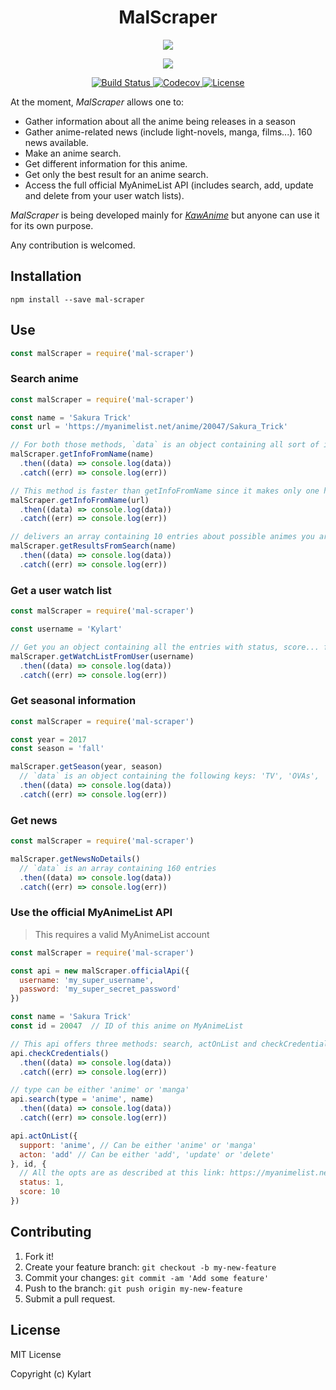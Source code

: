 <h1 align="center">MalScraper</h1>

<p align="center">
  <a href="http://forthebadge.com/" target="_blank">
    <img src="http://forthebadge.com/images/badges/built-with-love.svg"/>
  </a>
</p>

<p align="center">
  <a href="https://standardjs.com/" target="_blank">
    <img src="https://cdn.rawgit.com/feross/standard/master/badge.svg" />
  </a>
</p>

<p align="center">
  <a href="https://travis-ci.org/Kylart/MalScraper" target="_blank">
    <img src="https://travis-ci.org/Kylart/MalScraper.svg?branch=master" alt="Build Status">
  </a>
  <a href="https://codecov.io/gh/Kylart/MalScraper" target="_blank">
    <img src="https://codecov.io/gh/Kylart/MalScraper/branch/master/graph/badge.svg" alt="Codecov" />
  </a>
  <a href="https://opensource.org/licenses/MIT" target="_blank">
    <img src="https://img.shields.io/badge/License-MIT-blue.svg" alt="License">
  </a>
</p>

At the moment, _MalScraper_ allows one to:
* Gather information about all the anime being releases in a season
* Gather anime-related news (include light-novels, manga, films...). 160 news available.
* Make an anime search.
* Get different information for this anime.
* Get only the best result for an anime search.
* Access the full official MyAnimeList API (includes search, add, update and delete from your user watch lists).

_MalScraper_ is being developed mainly for [_KawAnime_](https://github.com/Kylart/KawAnime) but anyone can use it for
 its own purpose.

Any contribution is welcomed.

## Installation
```npm install --save mal-scraper```

## Use
```javascript
const malScraper = require('mal-scraper')
```

### Search anime
```javascript
const malScraper = require('mal-scraper')

const name = 'Sakura Trick'
const url = 'https://myanimelist.net/anime/20047/Sakura_Trick'

// For both those methods, `data` is an object containing all sort of information
malScraper.getInfoFromName(name)
  .then((data) => console.log(data))
  .catch((err) => console.log(err))

// This method is faster than getInfoFromName since it makes only one http call
malScraper.getInfoFromName(url)
  .then((data) => console.log(data))
  .catch((err) => console.log(err))

// delivers an array containing 10 entries about possible animes you are looking for for this name
malScraper.getResultsFromSearch(name)
  .then((data) => console.log(data))
  .catch((err) => console.log(err))
```

### Get a user watch list
```javascript
const malScraper = require('mal-scraper')

const username = 'Kylart'

// Get you an object containing all the entries with status, score... from this user's watch list
malScraper.getWatchListFromUser(username)
  .then((data) => console.log(data))
  .catch((err) => console.log(err))
```

### Get seasonal information
```javascript
const malScraper = require('mal-scraper')

const year = 2017
const season = 'fall'

malScraper.getSeason(year, season)
  // `data` is an object containing the following keys: 'TV', 'OVAs', 'Movies'
  .then((data) => console.log(data))
  .catch((err) => console.log(err))
```

### Get news
```javascript
const malScraper = require('mal-scraper')

malScraper.getNewsNoDetails()
  // `data` is an array containing 160 entries
  .then((data) => console.log(data))
  .catch((err) => console.log(err))
```

### Use the official MyAnimeList API
> This requires a valid MyAnimeList account

```javascript
const malScraper = require('mal-scraper')

const api = new malScraper.officialApi({
  username: 'my_super_username',
  password: 'my_super_secret_password'
})

const name = 'Sakura Trick'
const id = 20047  // ID of this anime on MyAnimeList

// This api offers three methods: search, actOnList and checkCredentials
api.checkCredentials()
  .then((data) => console.log(data))
  .catch((err) => console.log(err))

// type can be either 'anime' or 'manga'
api.search(type = 'anime', name)
  .then((data) => console.log(data))
  .catch((err) => console.log(err))

api.actOnList({
  support: 'anime', // Can be either 'anime' or 'manga'
  acton: 'add' // Can be either 'add', 'update' or 'delete'
}, id, {
  // All the opts are as described at this link: https://myanimelist.net/modules.php?go=api#animevalues
  status: 1,
  score: 10
})
```

## Contributing
1. Fork it!
2. Create your feature branch: `git checkout -b my-new-feature`
3. Commit your changes: `git commit -am 'Add some feature'`
4. Push to the branch: `git push origin my-new-feature`
5. Submit a pull request.

## License
MIT License

Copyright (c) Kylart
